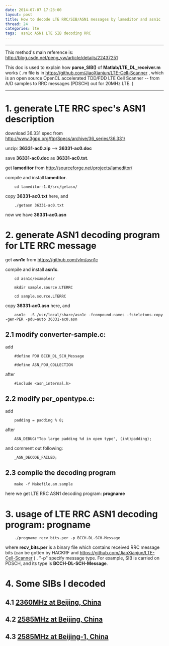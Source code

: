 ```yaml
---
date: 2014-07-07 17:23:00
layout: post
title: How to decode LTE RRC/SIB/ASN1 messages by lameditor and asn1c
thread: 24
categories: lte
tags:  asn1c ASN1 LTE SIB decoding RRC
---
```


-----------------------------------------------------------------------------------

This method's main reference is: <http://blog.csdn.net/peng_yw/article/details/22437251>

This doc is used to explain how **parse_SIB()** of **Matlab/LTE_DL_receiver.m** works ( .m file is in <https://github.com/JiaoXianjun/LTE-Cell-Scanner> , which is an open source OpenCL accelerated TDD/FDD LTE Cell Scanner -- from A/D samples to RRC messages (PDSCH) out for 20MHz LTE. )

-------------------------------------------------------------------------------------

# 1. generate LTE RRC spec's ASN1 description

download 36.331 spec from <http://www.3gpp.org/ftp/Specs/archive/36_series/36.331/>

unzip: **36331-ac0.zip** --> **36331-ac0.doc**

save **36331-ac0.doc** as **36331-ac0.txt**.

get **lameditor** from <http://sourceforge.net/projects/lameditor/>

compile and install **lameditor**.

		cd lameditor-1.0/src/getasn/

copy **36331-ac0.txt** here, and 

		./getasn 36331-ac0.txt

now we have **36331-ac0.asn**

# 2. generate ASN1 decoding program for LTE RRC message

get **asn1c** from <https://github.com/vlm/asn1c>

compile and install **asn1c**.

		cd asn1c/examples/

		mkdir sample.source.LTERRC

		cd sample.source.LTERRC

copy **36331-ac0.asn** here, and

		asn1c  -S /usr/local/share/asn1c -fcompound-names -fskeletons-copy -gen-PER -pdu=auto 36331-ac0.asn

## 2.1 modify converter-sample.c:

add 

		#define PDU BCCH_DL_SCH_Message

		#define ASN_PDU_COLLECTION

after 

		#include <asn_internal.h>

## 2.2 modify per_opentype.c:

add 

		padding = padding % 8;

after 

		ASN_DEBUG("Too large padding %d in open type", (int)padding);

and comment out following:

		_ASN_DECODE_FAILED;

## 2.3 compile the decoding program

		make -f Makefile.am.sample

here we get LTE RRC ASN1 decoding program: **progname**

# 3. usage of LTE RRC ASN1 decoding program: **progname**

		./progname recv_bits.per -p BCCH-DL-SCH-Message

where **recv_bits.per** is a binary file which contains received RRC message bits (can be gotten by HACKRF and <https://github.com/JiaoXianjun/LTE-Cell-Scanner> ) . "-p" specify message type. For example, SIB is carried on PDSCH, and its type is **BCCH-DL-SCH-Message**.


# 4. Some SIBs I decoded

## 4.1 [2360MHz at Beijing, China](https://github.com/sdr-x/sdr-x.github.io/blob/master/_resource/f2360_s19.2_bw20_1s_hackrf_SIB.txt)
## 4.2 [2585MHz at Beijing, China](https://github.com/sdr-x/sdr-x.github.io/blob/master/_resource/f2585_s19.2_bw20_1s_hackrf_SIB.txt)
## 4.3 [2585MHz at Beijing-1, China](https://github.com/sdr-x/sdr-x.github.io/blob/master/_resource/f2585_s19.2_bw20_1s_hackrf_1_SIB.txt)
